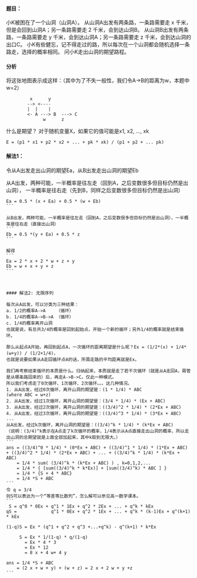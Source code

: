 #### 题目：
小K被困在了一个山洞（山洞A）。
从山洞A出发有两条路，一条路需要走 x 千米，但是会回到山洞A；另一条路需要走 2 千米，会到达山洞B。
从山洞B出发有两条路，一条路需要走 y 千米，会到达山洞A；另一条路需要走 z 千米，会到达山洞的出口C。
小K有些健忘，记不得走过的路，所以每次在一个山洞都会随机选择一条路走，选择的概率相同。
问小K走出山洞的期望路程。

#### 分析

将这张地图表示成这样：（其中为了不失一般性，我们令A->B的距离为w，本题中w=2）
```
         x      y
        --> <----
        |  |    |
        <- A ---> B  ---> C
              w      z
```

什么是期望？
对于随机变量X，如果它的值可能是x1, x2, ..., xk
```
E = (p1 * x1 + p2 * x2 + ... + pk * xk) / (p1 + p2 + ... pk)
```

#### 解法1：

令从A出发走出山洞的期望Ea，从B出发走出山洞的期望Eb

从A出发，两种可能，一半概率是往左走（回到A，之后变数很多但目标仍然是出山洞），
一半概率是往右走（先到B，同样之后变数很多但目标仍然是出山洞）
````
Ea = 0.5 * (x + Ea) + 0.5 * (w + Eb)
```

从B出发，两种可能，一半概率是往左走（回到A，之后变数很多但目标仍然是出山洞），一半概率是往右走（直接出山洞）
```
Eb = 0.5 *(y + Ea) + 0.5 * z
```

解得 
```
Ea = 2 * x + 2 * w + z + y
Eb = w + x + y + z
```  



#### 解法2: 无限序列

每次从A出发，可以分类为三种结果：
a. 1/2的概率A->A    （循环）
b. 1/4的概率A->B->A （循环）
c. 1/4的概率离开山洞
也就是说，有总共3/4的概率是回到起始点，开始一个新的循环；另外1/4的概率就是结束循环。

那么从起点A开始，再回到起点A，一次循环的距离期望是什么呢？Ex = (1/2*(x) + 1/4*(w+y)) / (1/2+1/4)，
也就是说要如果从A走回循环点A的话，所需走路的平均距离就是Ex。

我们再考察结束循环的本质是什么。归纳起来，本质就是走了若干次循环（就是从A走回A，甭管是从哪条路回来的）后，再走A->B->C。仅此一种模式。
所以我们考虑走了0次循环、1次循环、2次循环。。。这几种情况。
1. 从A出发，经过0次循环，离开山洞的期望是：(1 * 1/4) * ABC                 (where ABC = w+z)
2. 从A出发，经过1次循环，离开山洞的期望是：(3/4 * 1/4) * (Ex + ABC)
3. 从A出发，经过2次循环，离开山洞的期望是：((3/4)^2 * 1/4) * (2*Ex + ABC)
4. 从A出发，经过3次循环，离开山洞的期望是：((3/4)^3 * 1/4) * (3*Ex + ABC)
...
从A出发，经过k次循环，离开山洞的期望是：((3/4)^k * 1/4) * (k*Ex + ABC)
（说明：(3/4)^k表示在A点走了k次循环的概率，1/4表示从A点直接走出山洞的概率，所以走出山洞的总期望就是上面全部加起来，其中k取到无限大。）
```
ans = ((3/4)^0 * 1/4) * (0*Ex + ABC) + ((3/4)^1 * 1/4) * (1*Ex + ABC) + ((3/4)^2 * 1/4) * (2*Ex + ABC) + ... + ((3/4)^k * 1/4) * (k*Ex + ABC)
    = 1/4 * sum( (3/4)^k * (k*Ex + ABC) ) , k=0,1,2,...
    = 1/4 * { [sum((3/4)^k * k*Ex)] + [sum((3/4)^k) * ABC ] }
    = 1/4 * {S + 4 * ABC}
    = 1/4 *S + ABC
```
令 q = 3/4 
则S可以表达为一个“等差等比数列”，怎么解可以参见高一数学课本。
```
 S = q^0 * 0Ex + q^1 * 1Ex + q^2 * 2Ex + ... + q^k * kEx            
qS =             q^1 * 0Ex + q^2 * 1Ex + ... + q^k * (k-1)Ex + q^(k+1) * kEx

(1-q)S = Ex * (q^1 + q^2 + q^3 +...+q^k) - q^(k+1) * k*Ex

     S = Ex * 1/(1-q) * q/(1-q)
       = Ex * 4 * 3
       = Ex * 12
       = 8 x + 4 w+ 4 y

ans = 1/4 *S + ABC
    = (2 x + w + y) + (w + z) = 2 x + 2 w + y +z
```
